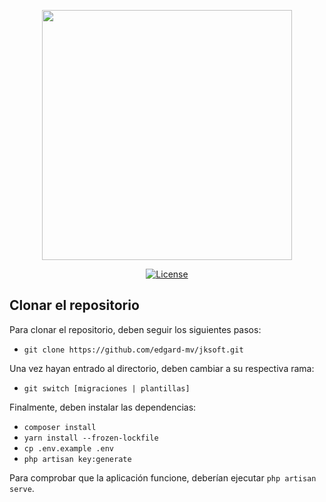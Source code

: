 <p align="center"><img src="https://res.cloudinary.com/dtfbvvkyp/image/upload/v1566331377/laravel-logolockup-cmyk-red.svg" width="400"></p>

<p align="center">
<a href="https://packagist.org/packages/laravel/framework"><img src="https://poser.pugx.org/laravel/framework/license.svg" alt="License"></a>
</p>

## Clonar el repositorio

Para clonar el repositorio, deben seguir los siguientes pasos:

- `git clone https://github.com/edgard-mv/jksoft.git`

Una vez hayan entrado al directorio, deben cambiar a su respectiva rama:

- `git switch [migraciones | plantillas]`

Finalmente, deben instalar las dependencias:

- `composer install`
- `yarn install --frozen-lockfile`
- `cp .env.example .env`
- `php artisan key:generate`

Para comprobar que la aplicación funcione, deberían ejecutar `php artisan serve`.
